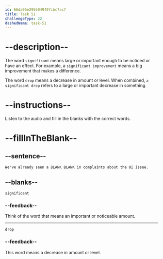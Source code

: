 ```yaml
---
id: 66da05e2956049407cbc7ac7
title: Task 51
challengeType: 22
dashedName: task-51
---
```

<!--
AUDIO REFERENCE:
Linda: We've already seen a significant drop in complaints about the UI issue.
-->

# --description--

The word `significant` means large or important enough to be noticed or have an effect. For example, a `significant improvement` means a big improvement that makes a difference.

The word `drop` means a decrease in amount or level. When combined, `a significant drop` refers to a large or important decrease in something.

# --instructions--

Listen to the audio and fill in the blanks with the correct words.

# --fillInTheBlank--

## --sentence--

`We've already seen a BLANK BLANK in complaints about the UI issue.`

## --blanks--

`significant`

### --feedback--

Think of the word that means an important or noticeable amount.

---

`drop`

### --feedback--

This word means a decrease in amount or level.
